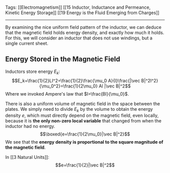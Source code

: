 Tags: [[Electromagnetism]] [[15 Inductor, Inductance and Permeance, Kinetic Energy Storage]] [[19 Energy is the Fluid Emerging from Charges]]
___
By examining the nice uniform field pattern of the inductor, we can deduce that the magnetic field holds energy density, and exactly how much it holds. For this, we will consider an inductor that does not use windings, but a single current sheet. 
## Energy Stored in the Magnetic Field
Inductors store energy $E_k$:
$$E_k=\frac{1}{2}LI^2=\frac{1}{2}\frac{\mu_0 A}{l}\frac{|\vec B|^2l^2}{\mu_0^2}=\frac{1}{2\mu_0} Al |\vec B|^2$$
Where we invoked Ampere's law that $I=\frac{Bl}{\mu_0}$.

There is also a uniform volume of magnetic field in the space between the plates. We simply need to divide $E_k$ by the volume to obtain the energy density $e$, which must directly depend on the magnetic field, even locally, because it is **the only non-zero local variable** that changed from when the inductor had no energy. 
$$\boxed{e=\frac{1}{2\mu_0}|\vec B|^2}$$
We see that the **energy density is proportional to the square magnitude of the magnetic field**. 

In [[3 Natural Units]]: 
$$e=\frac{1}{2}|\vec B|^2$$
